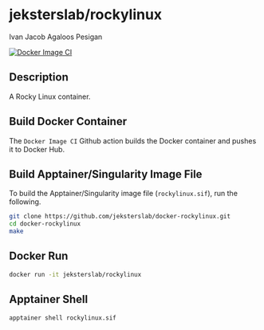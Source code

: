 jeksterslab/rockylinux
======================
Ivan Jacob Agaloos Pesigan

<!-- badges: start -->
[![Docker Image CI](https://github.com/jeksterslab/docker-rockylinux/actions/workflows/docker.yaml/badge.svg)](https://github.com/jeksterslab/docker-rockylinux/actions/workflows/docker.yaml)
<!-- badges: end -->

## Description

A Rocky Linux container.

## Build Docker Container

The `Docker Image CI` Github action builds the Docker container and pushes it to Docker Hub.

## Build Apptainer/Singularity Image File

To build the Apptainer/Singularity image file (`rockylinux.sif`),
run the following.

```bash
git clone https://github.com/jeksterslab/docker-rockylinux.git
cd docker-rockylinux
make
```

## Docker Run

```bash
docker run -it jeksterslab/rockylinux
```

## Apptainer Shell

```bash
apptainer shell rockylinux.sif
```
